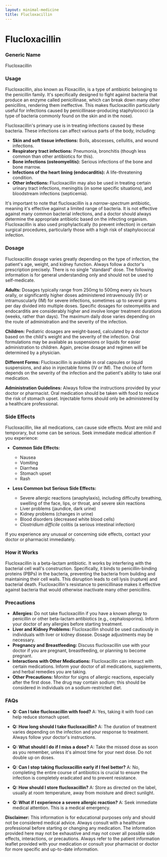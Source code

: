 ```yaml
---
layout: minimal-medicine
title: Flucloxacillin
---
```


# Flucloxacillin
### Generic Name
Flucloxacillin

### Usage

Flucloxacillin, also known as Floxacillin, is a type of antibiotic belonging to the penicillin family.  It's specifically designed to fight against bacteria that produce an enzyme called penicillinase, which can break down many other penicillins, rendering them ineffective.  This makes flucloxacillin particularly useful for infections caused by penicillinase-producing staphylococci (a type of bacteria commonly found on the skin and in the nose).

Flucloxacillin's primary use is in treating infections caused by these bacteria. These infections can affect various parts of the body, including:

* **Skin and soft tissue infections:** Boils, abscesses, cellulitis, and wound infections.
* **Respiratory tract infections:**  Pneumonia, bronchitis (though less common than other antibiotics for this).
* **Bone infections (osteomyelitis):**  Serious infections of the bone and bone marrow.
* **Infections of the heart lining (endocarditis):**  A life-threatening condition.
* **Other infections:**  Flucloxacillin may also be used in treating certain urinary tract infections, meningitis (in some specific situations), and bloodstream infections (septicemia).

It's important to note that flucloxacillin is a *narrow-spectrum* antibiotic, meaning it's effective against a limited range of bacteria. It is not effective against many common bacterial infections, and a doctor should always determine the appropriate antibiotic based on the infecting organism.  Flucloxacillin is also used prophylactically (to prevent infection) in certain surgical procedures, particularly those with a high risk of staphylococcal infection.

### Dosage

Flucloxacillin dosage varies greatly depending on the type of infection, the patient's age, weight, and kidney function.  Always follow a doctor's prescription precisely.  There is no single "standard" dose.  The following information is for general understanding only and should not be used to self-medicate.

**Adults:** Dosages typically range from 250mg to 500mg every six hours orally,  or significantly higher doses administered intravenously (IV) or intramuscularly (IM) for severe infections, sometimes up to several grams per day divided into multiple doses.  Specific dosages for osteomyelitis and endocarditis are considerably higher and involve longer treatment durations (weeks, rather than days).  The maximum daily dose varies depending on the route of administration and the severity of the infection.

**Children:** Pediatric dosages are weight-based, calculated by a doctor based on the child's weight and the severity of the infection.  Oral formulations may be available as suspensions or liquids for easier administration to children.  Again, precise dosage and regimen will be determined by a physician.

**Different Forms:** Flucloxacillin is available in oral capsules or liquid suspensions, and also in injectable forms (IV or IM).  The choice of form depends on the severity of the infection and the patient's ability to take oral medication.

**Administration Guidelines:** Always follow the instructions provided by your doctor or pharmacist.  Oral medication should be taken with food to reduce the risk of stomach upset.  Injectable forms should only be administered by a healthcare professional.


### Side Effects

Flucloxacillin, like all medications, can cause side effects.  Most are mild and temporary, but some can be serious.  Seek immediate medical attention if you experience:

* **Common Side Effects:**
    * Nausea
    * Vomiting
    * Diarrhea
    * Stomach upset
    * Rash

* **Less Common but Serious Side Effects:**
    * Severe allergic reactions (anaphylaxis), including difficulty breathing, swelling of the face, lips, or throat, and severe skin reactions
    * Liver problems (jaundice, dark urine)
    * Kidney problems (changes in urine)
    * Blood disorders (decreased white blood cells)
    * *Clostridium difficile* colitis (a serious intestinal infection)


If you experience any unusual or concerning side effects, contact your doctor or pharmacist immediately.

### How it Works

Flucloxacillin is a beta-lactam antibiotic. It works by interfering with the bacterial cell wall's construction.  Specifically, it binds to penicillin-binding proteins (PBPs) in the bacteria, preventing the bacteria from building and maintaining their cell walls. This disruption leads to cell lysis (rupture) and bacterial death.  Flucloxacillin's resistance to penicillinase makes it effective against bacteria that would otherwise inactivate many other penicillins.

### Precautions

* **Allergies:** Do not take flucloxacillin if you have a known allergy to penicillin or other beta-lactam antibiotics (e.g., cephalosporins).  Inform your doctor of any allergies before starting treatment.
* **Liver and Kidney Problems:** Flucloxacillin should be used cautiously in individuals with liver or kidney disease. Dosage adjustments may be necessary.
* **Pregnancy and Breastfeeding:**  Discuss flucloxacillin use with your doctor if you are pregnant, breastfeeding, or planning to become pregnant.
* **Interactions with Other Medications:** Flucloxacillin can interact with certain medications. Inform your doctor of all medications, supplements, and herbal remedies you are taking.
* **Other Precautions:**  Monitor for signs of allergic reactions, especially after the first dose.  The drug may contain sodium; this should be considered in individuals on a sodium-restricted diet.


### FAQs

* **Q: Can I take flucloxacillin with food?** A:  Yes, taking it with food can help reduce stomach upset.

* **Q: How long should I take flucloxacillin?** A:  The duration of treatment varies depending on the infection and your response to treatment.  Always follow your doctor's instructions.

* **Q: What should I do if I miss a dose?** A: Take the missed dose as soon as you remember, unless it's almost time for your next dose.  Do not double up on doses.

* **Q: Can I stop taking flucloxacillin early if I feel better?** A: No, completing the entire course of antibiotics is crucial to ensure the infection is completely eradicated and to prevent resistance.

* **Q: How should I store flucloxacillin?** A: Store as directed on the label, usually at room temperature, away from moisture and direct sunlight.

* **Q: What if I experience a severe allergic reaction?** A: Seek immediate medical attention.  This is a medical emergency.


**Disclaimer:** This information is for educational purposes only and should not be considered medical advice. Always consult with a healthcare professional before starting or changing any medication.  The information provided here may not be exhaustive and may not cover all possible side effects, interactions, or precautions. Always refer to the patient information leaflet provided with your medication or consult your pharmacist or doctor for more specific and up-to-date information.
